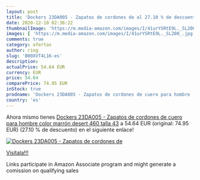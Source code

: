 ```yaml
---
layout: post
title: 'Dockers 23DA005 - Zapatos de cordones de al 27.10 % de descuento'
date: 2020-12-10 02:36:22
thumbnailImage: 'https://m.media-amazon.com/images/I/41urYSRtE9L._SL200_.jpg'
images: [ 'https://m.media-amazon.com/images/I/41urYSRtE9L._SL200_.jpg' ]
comments: true
category: ofertas
author: ring
slug: 'B00XVT4L16-es'
description:
actualPrice: 54.64 EUR
currency: EUR
price: 54.64
comparePrice: 74.95 EUR
inStock: true
prodname: 'Dockers 23DA005 - Zapatos de cordones de cuero para hombre  color marrón  desert 460   talla 43'
country: 'es'
---
```


Ahora mismo tienes [Dockers 23DA005 - Zapatos de cordones de cuero para hombre  color marrón  desert 460   talla 43](https://www.amazon.es/dp/B00XVT4L16/?tag=tolees-21) a 54.64 EUR (original: 74.95 EUR) (27.10 %  de descuento) en el siguiente enlace!

[![Dockers 23DA005 - Zapatos de cordones de](https://m.media-amazon.com/images/I/41urYSRtE9L._SL200_.jpg)](https://www.amazon.es/dp/B00XVT4L16/?tag=tolees-21)

[Visítala!!!](https://www.amazon.es/dp/B00XVT4L16/?tag=tolees-21)

Links participate in Amazon Associate program and might generate a comission on qualifying sales
